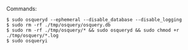 Commands:

    $ sudo osqueryd --ephemeral --disable_database --disable_logging
    $ sudo rm -rf ./tmp/osquery/osquery.db
    $ sudo rm -rf ./tmp/osquery/* && sudo osqueryd && sudo chmod +r ./tmp/osquery/*.log
    $ sudo osqueryi
